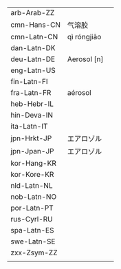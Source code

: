 | | | |
|-|-|-|
| arb-Arab-ZZ |  |  |
| cmn-Hans-CN | 气溶胶 |  |
| cmn-Latn-CN | qì róngjiāo |  |
| dan-Latn-DK |  |  |
| deu-Latn-DE | Aerosol [n] |  |
| eng-Latn-US |  |  |
| fin-Latn-FI |  |  |
| fra-Latn-FR | aérosol |  |
| heb-Hebr-IL |  |  |
| hin-Deva-IN |  |  |
| ita-Latn-IT |  |  |
| jpn-Hrkt-JP | エアロゾル |  |
| jpn-Jpan-JP | エアロゾル |  |
| kor-Hang-KR |  |  |
| kor-Kore-KR |  |  |
| nld-Latn-NL |  |  |
| nob-Latn-NO |  |  |
| por-Latn-PT |  |  |
| rus-Cyrl-RU |  |  |
| spa-Latn-ES |  |  |
| swe-Latn-SE |  |  |
| zxx-Zsym-ZZ |  |  |
|  |  |  |
